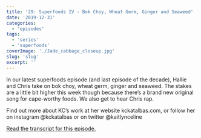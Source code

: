 ```yaml
---
title: '29: Superfoods IV - Bok Choy, Wheat Germ, Ginger and Seaweed'
date: '2019-12-31'
categories:
  - 'episodes'
tags:
  - 'series'
  - 'superfoods'
coverImage: './Jade_cabbage_closeup.jpg'
slug: 'slug'
excerpt: ''
---
```


In our latest superfoods episode (and last episode of the decade), Hallie and Chris take on bok choy, wheat germ, ginger and seaweed. The stakes are a little bit higher this week though because there’s a brand new original song for cape-worthy foods. We also get to hear Chris rap.

Find out more about KC’s work at her website kckatalbas.com, or follow her on instagram @kckatalbas or on twitter @kaitlynceline

[Read the transcript for this episode.](https://www.onetogrowonpod.com/29-superfoods-iv-bok-choy-wheat-germ-ginger-and-seaweed-transcript/)
